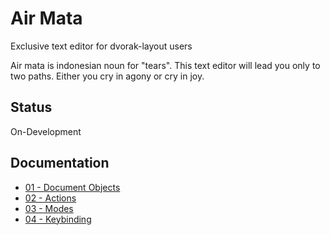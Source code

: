 # Air Mata
Exclusive text editor for dvorak-layout users

Air mata is indonesian noun for "tears". 
This text editor will lead you only to two paths.
Either you cry in agony or cry in joy.

## Status 
On-Development

## Documentation
* [01 - Document Objects](docs/document-objects.md)
* [02 - Actions](docs/actions.md)
* [03 - Modes](docs/modes.md)
* [04 - Keybinding](docs/keybinding.md)
